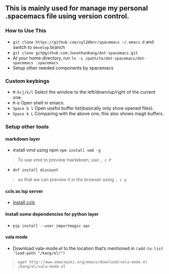## This is mainly used for manage my personal .spacemacs file using version control.

### How to Use This

- `git clone https://github.com/syl20bnr/spacemacs ~/.emacs.d` and switch to `develop` branch
- `git clone git@github.com:JonathanKang/dot-spacemacs.git`
- At your home directory, run `ln -s /path/to/dot-spacemacs/dot-spacemacs .spacemacs`
- Setup other needed components by spacemacs

### Custom keybings

- `M-h/j/k/l` Select the window to the left/down/up/right of the current one.
- `M-b` Open shell in emacs.
- `Space b l` Open useful buffer list(basically only show opened files).
- `Space b L` Comparing with the above one, this also shows magit buffers.

### Setup other tools
#### markdown layer
- install vmd using npm `npm install vmd -g`
> To use vmd to preview markdown, use `, c P`
- `dnf install discount`
> so that we can preview it in the browser using `, c p`

#### ccls as lsp server
- [Install ccls](https://github.com/MaskRay/ccls/wiki/Getting-started)

#### Install some dependencies for python layer
- `pip install --user importmagic epc`

#### vala mode
- Download vala-mode.el to the location that’s mentioned in `(add-to-list 'load-path "/kang/el/")`
> `wget http://www.emacswiki.org/emacs/download/vala-mode.el /kang/el/vala-mode.el`
